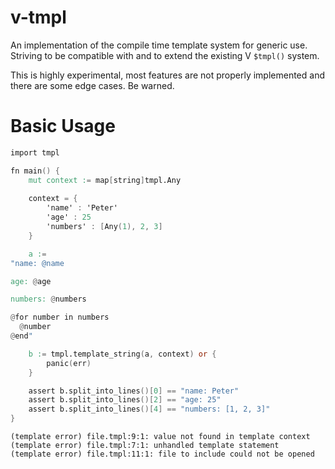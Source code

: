 # v-tmpl

An implementation of the compile time template system for generic use. Striving to be compatible with and to extend the existing V `$tmpl()` system.

This is highly experimental, most features are not properly implemented and there are some edge cases. Be warned.

# Basic Usage

```v
import tmpl

fn main() {
	mut context := map[string]tmpl.Any
	
	context = {
		'name' : 'Peter'
		'age' : 25
		'numbers' : [Any(1), 2, 3]
	}

	a := 
"name: @name

age: @age

numbers: @numbers

@for number in numbers
  @number
@end"

	b := tmpl.template_string(a, context) or {
		panic(err)
	}

	assert b.split_into_lines()[0] == "name: Peter"
	assert b.split_into_lines()[2] == "age: 25"
	assert b.split_into_lines()[4] == "numbers: [1, 2, 3]"
}
```

```
(template error) file.tmpl:9:1: value not found in template context
(template error) file.tmpl:7:1: unhandled template statement
(template error) file.tmpl:11:1: file to include could not be opened
```